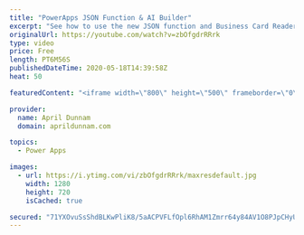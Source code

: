 ```yaml
---
title: "PowerApps JSON Function & AI Builder"
excerpt: "See how to use the new JSON function and Business Card Reader AI Control to OCR a business card, add it to a database, convert the image to JSON and add as a file in SharePoint.  All with zero code required.  Here's a link to the corresponding blog post: https://www.sharepointsiren.com/2019/06/ocr-and-image-upload-with-powerapps/"
originalUrl: https://youtube.com/watch?v=zbOfgdrRRrk
type: video
price: Free
length: PT6M56S
publishedDateTime: 2020-05-18T14:39:58Z
heat: 50

featuredContent: "<iframe width=\"800\" height=\"500\" frameborder=\"0\" src=\"https://www.youtube.com/embed/zbOfgdrRRrk\" allow=\"accelerometer; autoplay; encrypted-media; gyroscope; picture-in-picture\" allowfullscreen></iframe>"

provider:
  name: April Dunnam
  domain: aprildunnam.com

topics:
  - Power Apps

images:
  - url: https://i.ytimg.com/vi/zbOfgdrRRrk/maxresdefault.jpg
    width: 1280
    height: 720
    isCached: true

secured: "71YXOvuSsShdBLKwPliK8/5aACPVFLfOpl6RhAM1Zmrr64y84AV1O8PJpCHyUjDc8fiyMFgLkZpEZe8F9an0kvSZ7VLRzYW2XlVb303H3clbx1+T+76Qu0WUab98qRU450g9qfEDhkgtNawZ4uhsbiBHIx61NX74Kz6/CqfwS3KqyHAIEp7hFj41vzQ6yS+MvLm8klBnadrzQ5Aop9sEJ56peM7Hn6M5NARWfhmIU+/0PnbTbkZqlAYRY0aJYJ/MpT46AiCD2UjpHY2iQ9lQQn1GQo8RpKUG59u0oBL0ta1MZIcvvyJAtSgMgMIJwBVhXTwZL14F84n0AcQv569U2nvu9lFFFr74UdVDEdI/tJSwdhvlSDp15mYksCv0Ep/jn+KB4ggHrw6jRfruKhx7qatdK+MeED8yVnvSQOV6Md0=;9q/rgSgXBtOABMhd5x7VHA=="
---
```


